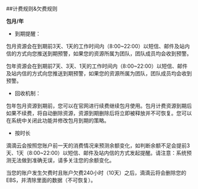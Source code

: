 ##计费规则&欠费规则

**包月/年**

* 到期提醒：

包月资源会在到期前3天、1天的工作时间内（8:00~22:00）以短信、邮件及站内信的方式向您推送到期预警，如果您的资源所属为团队，团队成员均会收到预警。

包年资源会在到期前7天、3天、1天的工作时间内（8:00~22:00）以短信、邮件及站内信的方式向您推送到期预警，如果您的资源所属为团队，团队成员均会收到预警。 

* 回收机制：

包年包月资源到期前，您可以在官网进行续费继续包月使用。包月计费资源到期后如果不续费，将自动删除资源，资源到期删除后将立即被释放并不可恢复。您可以在系统中关闭此功能并修改包月到期的策略。

* 按时长

滴滴云会按照您账户前一天的消费情况来预测余额变化，如判断余额不足会提前3天、1天（8:00~22:00）以短信、邮件及站内信的方式发起提醒。请注意：系统预测无法做到准确无误，请多关注您的余额变化。

当您的账户发生欠费时且账户欠费240小时（10天）之后，滴滴云将会删除您的EBS，并清除里面的数据（不可恢复）。